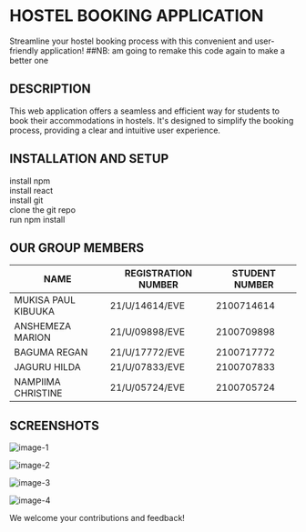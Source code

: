  # HOSTEL BOOKING APPLICATION

Streamline your hostel booking process with this convenient and user-friendly application!
##NB: am going to remake this code again to make a better one

## DESCRIPTION

This web application offers a seamless and efficient way for students to book their accommodations in hostels. It's designed to simplify the booking process, providing a clear and intuitive user experience.

## INSTALLATION AND SETUP
install npm
<br>
install react 
<br>
install git
<br>
clone the git repo
<br>
run npm install

## OUR GROUP MEMBERS

| NAME | REGISTRATION NUMBER | STUDENT NUMBER|
|---|---|---|
| MUKISA PAUL KIBUUKA | 21/U/14614/EVE | 2100714614|
| ANSHEMEZA MARION | 21/U/09898/EVE | 2100709898 |
| BAGUMA REGAN | 21/U/17772/EVE | 2100717772 |
| JAGURU HILDA| 21/U/07833/EVE |2100707833 |
| NAMPIIMA CHRISTINE |21/U/05724/EVE | 2100705724|

## SCREENSHOTS

![image-1](https://github.com/mukisapaulk/hostel-booking-react-app/assets/131667087/ef4a72e8-1004-495c-b511-f9db43c33b1f)

![image-2](https://github.com/mukisapaulk/hostel-booking-react-app/assets/131667087/89bd33c4-0c6f-44da-8a1b-207f5c9b1671)

![image-3](https://github.com/mukisapaulk/hostel-booking-react-app/assets/131667087/e4665312-be8b-45f8-b3bc-52d920c1bf23)

![image-4](https://github.com/mukisapaulk/hostel-booking-react-app/assets/131667087/ad96700c-a585-45f5-87d9-ea57bfc03016)

We welcome your contributions and feedback!
